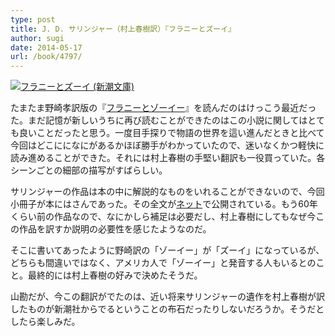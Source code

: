 ```yaml
---
type: post
title: J. D. サリンジャー（村上春樹訳）『フラニーとズーイ』
author: sugi
date: 2014-05-17
url: /book/4797/
---
```

<a href="http://www.amazon.co.jp/exec/obidos/ASIN/4102057048/chezsugi-22/ref=nosim/" onclick="_gaq.push(['_trackEvent', 'outbound-article', 'http://www.amazon.co.jp/exec/obidos/ASIN/4102057048/chezsugi-22/ref=nosim/', '']);" name="amazletlink" target="_blank"><img src="http://i1.wp.com/ecx.images-amazon.com/images/I/41itG%2BoBozL._SL160_.jpg?w=660" alt="フラニーとズーイ (新潮文庫)" class="alignleft"  data-recalc-dims="1" /></a>

たまたま野崎孝訳版の『<a href="http://asharpminor.com/book/3093/" onclick="_gaq.push(['_trackEvent', 'outbound-article', 'http://asharpminor.com/book/3093/', 'フラニーとゾーイー']);" title="サリンジャー（野崎孝訳）『フラニーとゾーイ』">フラニーとゾーイー</a>』を読んだのはけっこう最近だった。まだ記憶が新しいうちに再び読むことができたのはこの小説に関してはとても良いことだったと思う。一度目手探りで物語の世界を這い進んだときと比べて今回はどこにになにがあるかほぼ勝手がわかっていたので、迷いなくかつ軽快に読み進めることができた。それには村上春樹の手堅い翻訳も一役買っていた。各シーンごとの細部の描写がすばらしい。

サリンジャーの作品は本の中に解説的なものをいれることができないので、今回小冊子が本にはさんであった。その全文が<a href="http://www.shinchosha.co.jp/fz/" onclick="_gaq.push(['_trackEvent', 'outbound-article', 'http://www.shinchosha.co.jp/fz/', 'ネット']);" title="『フラニーとズーイ』J.D.サリンジャー　村上春樹 訳｜新潮社" target="_blank">ネット</a>で公開されている。もう60年くらい前の作品なので、なにかしら補足は必要だし、村上春樹にしてもなぜ今この作品を訳すか説明の必要性を感じたようなのだ。

そこに書いてあったように野崎訳の「ゾーイー」が「ズーイ」になっているが、どちらも間違いではなく、アメリカ人で「ゾーイー」と発音する人もいるとのこと。最終的には村上春樹の好みで決めたそうだ。

山勘だが、今この翻訳がでたのは、近い将来サリンジャーの遺作を村上春樹が訳したものが新潮社からでるということの布石だったりしないだろうか。そうだとしたら楽しみだ。
